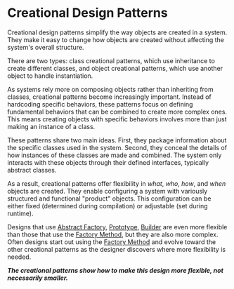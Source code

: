 # Creational Design Patterns

Creational design patterns simplify the way objects are created in a system. They make it easy to change how objects are created without affecting the system's overall structure.

There are two types: class creational patterns, which use inheritance to create different classes, and object creational patterns, which use another object to handle instantiation.

As systems rely more on composing objects rather than inheriting from classes, creational patterns become increasingly important. Instead of hardcoding specific behaviors, these patterns focus on defining fundamental behaviors that can be combined to create more complex ones. This means creating objects with specific behaviors involves more than just making an instance of a class.

These patterns share two main ideas. First, they package information about the specific classes used in the system. Second, they conceal the details of how instances of these classes are made and combined. The system only interacts with these objects through their defined interfaces, typically abstract classes.

As a result, creational patterns offer flexibility in *what*, *who*, *how*, and *when* objects are created. They enable configuring a system with variously structured and functional "product" objects. This configuration can be either fixed (determined during compilation) or adjustable (set during runtime).

Designs that use [Abstract Factory](./abstract_factory/README.md), [Prototype](./prototype/README.md), [Builder](./builder/README.md) are even more flexible than those that use the [Factory Method](./factory_method/README.md), but they are also more complex. Often designs start out using the [Factory Method](./factory_method/README.md) and evolve toward the other creational patterns as the designer discovers where more flexibility is needed.

***The creational patterns show how to make this design more flexible, not necessarily smaller.***